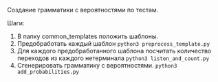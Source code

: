 Создание грамматики с вероятностями по тестам.

Шаги:

1. В папку common_templates положить шаблоны.
2. Предобработать каждый шаблон `python3 preprocess_template.py`
3. Для каждого предобработанного шаблона посчитать количество переходов из каждого нетерминала `python3 listen_and_count.py`
4. Сгенерировать грамматику с вероятностями. `python3 add_probabilities.py`